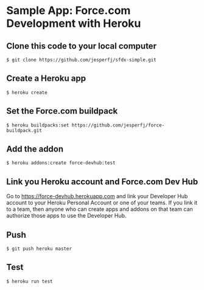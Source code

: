 # Sample App: Force.com Development with Heroku

## Clone this code to your local computer

    $ git clone https://github.com/jesperfj/sfdx-simple.git

## Create a Heroku app

    $ heroku create

## Set the Force.com buildpack

    $ heroku buildpacks:set https://github.com/jesperfj/force-buildpack.git

## Add the addon

    $ heroku addons:create force-devhub:test

## Link you Heroku account and Force.com Dev Hub

Go to https://force-devhub.herokuapp.com and link your Developer Hub account to your Heroku Personal Account or one of your teams. If you link it to a team, then anyone who can create apps and addons on that team can authorize those apps to use the Developer Hub.

## Push

    $ git push heroku master

## Test

    $ heroku run test
